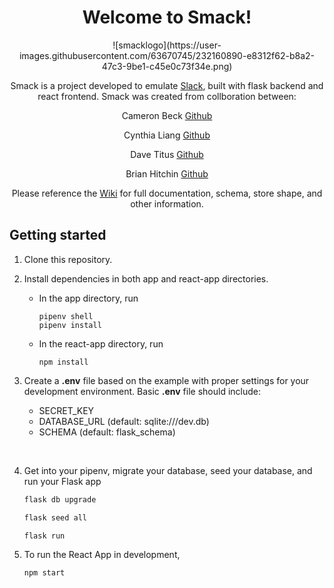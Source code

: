 <h1 style="text-align: center;"> Welcome to Smack!</h1>

<p align="center">
   ![smacklogo](https://user-images.githubusercontent.com/63670745/232160890-e8312f62-b8a2-47c3-9be1-c45e0c73f34e.png)
</p>

<p align="center">
Smack is a project developed to emulate <a href="https://slack.com">Slack</a>, built with flask backend and react frontend.
Smack was created from collboration between:
</p>

<p align="center">
Cameron Beck <a href="https://github.com/cbkinase">Github</a>
</p>

<p align="center">
Cynthia Liang <a href="https://github.com/cynthialiang00">Github</a>
</p>

<p align="center">
Dave Titus <a href="https://github.com/dtitus929">Github</a>
</p>

<p align="center">
Brian Hitchin <a href="https://github.com/brianhitchin">Github</a>
</p>

<p align="center">
Please reference the <a href="https://github.com/brianhitchin/wack/wiki">Wiki</a> for full documentation, schema, store shape, and other information. 
</p>

## Getting started

1. Clone this repository.

2. Install dependencies in both app and react-app directories.

   -  In the app directory, run
      ```
      pipenv shell
      pipenv install
      ```

   - In the react-app directory, run
      ```
      npm install
      ```
   
3. Create a **.env** file based on the example with proper settings for your development environment. Basic **.env** file should include:

   - SECRET_KEY
   - DATABASE_URL (default: sqlite:///dev.db)
   - SCHEMA (default: flask_schema)

<br />

4. Get into your pipenv, migrate your database, seed your database, and run your Flask app

   ```bash
   flask db upgrade
   ```

   ```bash
   flask seed all
   ```

   ```bash
   flask run
   ```

5. To run the React App in development, 

   ```bash
   npm start
   ```
